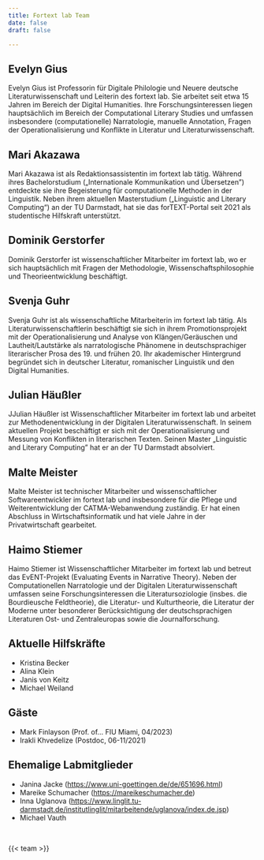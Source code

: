 ```yaml
---
title: Fortext lab Team
date: false
draft: false

---
```



## Evelyn Gius

</lb> Evelyn Gius ist Professorin für Digitale Philologie und Neuere deutsche Literaturwissenschaft und Leiterin des fortext lab. Sie arbeitet seit etwa 15 Jahren im Bereich der Digital Humanities. Ihre Forschungsinteressen liegen hauptsächlich im Bereich der Computational Literary Studies und umfassen insbesondere (computationelle) Narratologie, manuelle Annotation, Fragen der Operationalisierung und Konflikte in Literatur und Literaturwissenschaft.

## Mari Akazawa

</lb> Mari Akazawa ist als Redaktionsassistentin im fortext lab tätig. Während ihres Bachelorstudium („Internationale Kommunikation und Übersetzen”) entdeckte sie ihre Begeisterung für computationelle Methoden in der Linguistik. Neben ihrem aktuellen Masterstudium („Linguistic and Literary Computing“) an der TU Darmstadt, hat sie das forTEXT-Portal seit 2021 als studentische Hilfskraft unterstützt.

## Dominik Gerstorfer
</lb>Dominik Gerstorfer ist wissenschaftlicher Mitarbeiter im fortext lab, wo er sich hauptsächlich mit Fragen der Methodologie, Wissenschaftsphilosophie und Theorieentwicklung beschäftigt. 

## Svenja Guhr
</lb>Svenja Guhr ist als wissenschaftliche Mitarbeiterin im fortext lab tätig. Als Literaturwissenschaftlerin beschäftigt sie sich in ihrem Promotionsprojekt mit der Operationalisierung und Analyse von Klängen/Geräuschen und Lautheit/Lautstärke als narratologische Phänomene in deutschsprachiger literarischer Prosa des 19. und frühen 20. Ihr akademischer Hintergrund begründet sich in deutscher Literatur, romanischer Linguistik und den Digital Humanities. 

## Julian Häußler

</lb>JJulian Häußler ist Wissenschaftlicher Mitarbeiter im fortext lab und arbeitet zur Methodenentwicklung in der Digitalen Literaturwissenschaft. In seinem aktuellen Projekt beschäftigt er sich mit der Operationalisierung und Messung von Konflikten in literarischen Texten. Seinen Master „Linguistic and Literary Computing” hat er an der TU Darmstadt absolviert.


## Malte Meister

</lb>Malte Meister ist technischer Mitarbeiter und wissenschaftlicher Softwareentwickler im fortext lab und insbesondere für die Pflege und Weiterentwicklung der CATMA-Webanwendung zuständig. Er hat einen Abschluss in Wirtschaftsinformatik und hat viele Jahre in der Privatwirtschaft gearbeitet. 

## Haimo Stiemer
</lb>Haimo Stiemer ist Wissenschaftlicher Mitarbeiter im fortext lab und betreut das EvENT-Projekt (Evaluating Events in Narrative Theory). Neben der Computationellen Narratologie und der Digitalen Literaturwissenschaft umfassen seine Forschungsinteressen die Literatursoziologie (insbes. die Bourdieusche Feldtheorie), die Literatur- und Kulturtheorie, die Literatur der Moderne unter besonderer Berücksichtigung der deutschsprachigen Literaturen Ost- und Zentraleuropas sowie die Journalforschung.  

## Aktuelle Hilfskräfte
- Kristina Becker	
- Alina Klein		
- Janis von Keitz
- Michael Weiland																	



## Gäste
- Mark Finlayson (Prof. of… FIU Miami, 04/2023)
- Irakli Khvedelize (Postdoc, 06-11/2021)


## Ehemalige Labmitglieder
- Janina Jacke (https://www.uni-goettingen.de/de/651696.html)
- Mareike Schumacher (https://mareikeschumacher.de)
- Inna Uglanova (https://www.linglit.tu-darmstadt.de/institutlinglit/mitarbeitende/uglanova/index.de.jsp)
- Michael Vauth

</br>

{{< team >}}